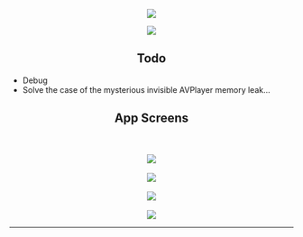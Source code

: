 
<p align="center">
<img src="https://github.com/chriswebb09/Musicly/blob/master/Assets/musicly.gif">
</p>

<p align="center">
<img src="https://raw.githubusercontent.com/chriswebb09/Musicly/master/Assets/playlist2.gif">
</p>



<h2 align="center">Todo</h2>

* Debug
* Solve the case of the mysterious invisible AVPlayer memory leak... 

<h2 align="center">App Screens</h2>

<p align="center">
<br><br>
<img src="https://raw.githubusercontent.com/chriswebb09/Musicly/master/Assets/start.png">
<br><br>
<img src="https://raw.githubusercontent.com/chriswebb09/Musicly/master/Assets/Simulator%20Screen%20Shot%20Apr%2024%2C%202017%2C%205.17.28%20AM.png">
<br><br>
<img src="https://raw.githubusercontent.com/chriswebb09/Musicly/master/Assets/Simulator%20Screen%20Shot%20Apr%2024%2C%202017%2C%205.16.48%20AM.png">
<br><br>
<img src="https://raw.githubusercontent.com/chriswebb09/Musicly/master/Assets/progressplay.png">
</p>

___
